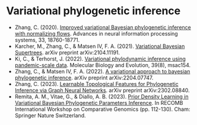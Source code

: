 # Variational phylogenetic inference

- Zhang, C. (2020). [Improved variational Bayesian phylogenetic inference with normalizing flows](https://proceedings.neurips.cc/paper/2020/file/d96409bf894217686ba124d7356686c9-Paper.pdf). Advances in neural information processing systems, 33, 18760-18771.
- Karcher, M., Zhang, C., & Matsen IV, F. A. (2021). [Variational Bayesian Supertrees](https://arxiv.org/abs/2104.11191). arXiv preprint arXiv:2104.11191.
- Ki, C., & Terhorst, J. (2022). [Variational phylodynamic inference using pandemic-scale data](https://doi.org/10.1093/molbev/msac154). Molecular Biology and Evolution, 39(8), msac154.
- Zhang, C., & Matsen IV, F. A. (2022). [A variational approach to bayesian phylogenetic inference](https://arxiv.org/abs/2204.07747). arXiv preprint arXiv:2204.07747.
- Zhang, C. (2023). [Learnable Topological Features for Phylogenetic Inference via Graph Neural Networks](https://arxiv.org/abs/2302.08840). arXiv preprint arXiv:2302.08840.
- Remita, A. M., Vitae, G., & Diallo, A. B. (2023). [Prior Density Learning in Variational Bayesian Phylogenetic Parameters Inference](https://arxiv.org/abs/2302.02522). In RECOMB International Workshop on Comparative Genomics (pp. 112-130). Cham: Springer Nature Switzerland.
